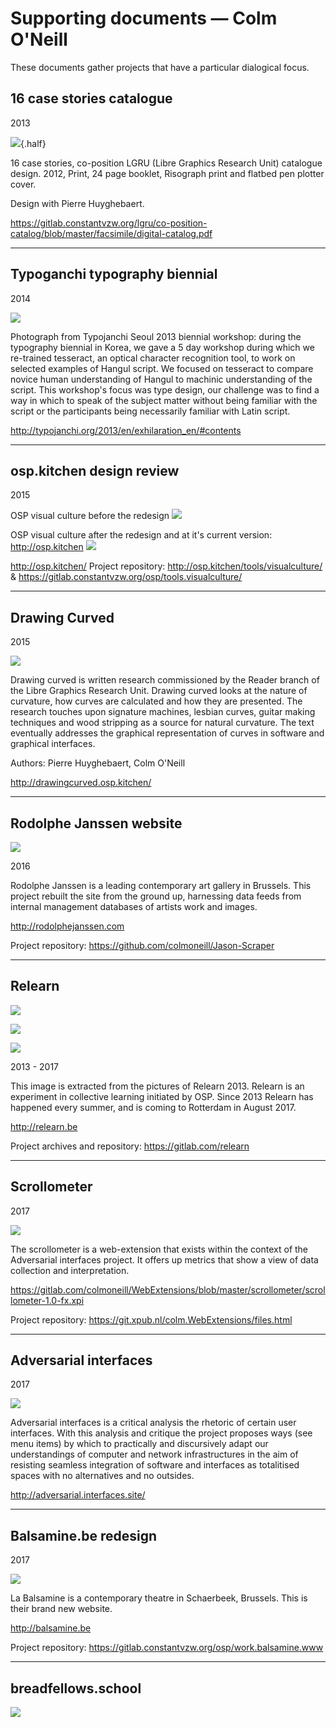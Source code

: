# Supporting documents — Colm O'Neill

These documents gather projects that have a particular dialogical focus. 

## 16 case stories catalogue

2013

![](digital-catalog-cover.png){.half}



16 case stories, co-position LGRU (Libre Graphics Research Unit) catalogue design.
2012, Print, 24 page booklet, Risograph print and flatbed pen plotter cover.

Design with Pierre Huyghebaert.

https://gitlab.constantvzw.org/lgru/co-position-catalog/blob/master/facsimile/digital-catalog.pdf

---

## Typoganchi typography biennial

2014

![](typojanchi.JPG)

Photograph from Typojanchi Seoul 2013 biennial workshop: during the typography biennial in Korea, we gave a 5 day workshop during which we re-trained tesseract, an optical character recognition tool, to work on selected examples of Hangul script. We focused on tesseract to compare novice human understanding of Hangul to machinic understanding of the script. This workshop's focus was type design, our challenge was to find a way in which to speak of the subject matter without being familiar with the script or the participants being necessarily familiar with Latin script.

http://typojanchi.org/2013/en/exhilaration_en/#contents

---

## osp.kitchen design review

2015

OSP visual culture before the redesign
![](http://osp.kitchen/visual/osp.tools.visualculture/cdd3a420e0b27422893987521fb3001631c499ba/width..1000/Capture-du-2013-01-20-18:05:14.png)

OSP visual culture after the redesign and at it's current version: http://osp.kitchen
![](http://osp.kitchen/visual/osp.tools.visualculture/578dd7d5f62f6ba1eee308d1d4512d24a7417685/width..1000/cover.png)

http://osp.kitchen/
Project repository: http://osp.kitchen/tools/visualculture/ & https://gitlab.constantvzw.org/osp/tools.visualculture/

---

## Drawing Curved

2015

![](drawing-curved.png)

Drawing curved is written research commissioned by the Reader branch of the Libre Graphics Research Unit. Drawing curved looks at the nature of curvature, how curves are calculated and how they are presented. The research touches upon signature machines, lesbian curves, guitar making techniques and wood stripping as a source for natural curvature. The text eventually addresses the graphical representation of curves in software and graphical interfaces.

Authors: Pierre Huyghebaert, Colm O'Neill

http://drawingcurved.osp.kitchen/

---

## Rodolphe Janssen website

![](rj.png)

2016

Rodolphe Janssen is a leading contemporary art gallery in Brussels. This project rebuilt the site from the ground up, harnessing data feeds from internal management databases of artists work and images.

http://rodolphejanssen.com

Project repository: https://github.com/colmoneill/Jason-Scraper

---

## Relearn

![](relearn.jpg)

![](relearn2.jpg)

![](relearn3.jpg)


2013 - 2017

This image is extracted from the pictures of Relearn 2013. Relearn is an experiment in collective learning initiated by OSP. Since 2013 Relearn has happened every summer, and is coming to Rotterdam in August 2017.

http://relearn.be

Project archives and repository: https://gitlab.com/relearn

---

## Scrollometer

2017

![](scrollo.png)

The scrollometer is a web-extension that exists within the context of the Adversarial interfaces project. It offers up metrics that show a view of data collection and interpretation.

https://gitlab.com/colmoneill/WebExtensions/blob/master/scrollometer/scrollometer-1.0-fx.xpi

Project repository: https://git.xpub.nl/colm.WebExtensions/files.html

---

## Adversarial interfaces

2017

![](http://adversarial.interfaces.site/images/adversarial-interfaces-site.png)

Adversarial interfaces is a critical analysis the rhetoric of certain user interfaces. With this analysis and critique the project proposes ways (see menu items) by which to practically and discursively adapt our understandings of computer and network infrastructures in the aim of resisting seamless integration of software and interfaces as totalitised spaces with no alternatives and no outsides.

http://adversarial.interfaces.site/

---

## Balsamine.be redesign

2017

![](balsa.png)

La Balsamine is a contemporary theatre in Schaerbeek, Brussels. This is their brand new website.

http://balsamine.be

Project repository: https://gitlab.constantvzw.org/osp/work.balsamine.www

---

## breadfellows.school

![](breadfellows.png)
